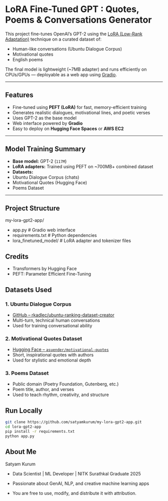 # LoRA Fine-Tuned GPT : Quotes, Poems & Conversations Generator

This project fine-tunes OpenAI’s GPT-2 using the [LoRA (Low-Rank Adaptation)](https://arxiv.org/abs/2106.09685) technique on a curated dataset of:

-  Human-like conversations (Ubuntu Dialogue Corpus)
-  Motivational quotes
-  English poems

The final model is lightweight (~7MB adapter) and runs efficiently on CPUs/GPUs — deployable as a web app using [Gradio](https://gradio.app).

---

##  Features

-  Fine-tuned using **PEFT (LoRA)** for fast, memory-efficient training
-  Generates realistic dialogues, motivational lines, and poetic verses
-  Uses GPT-2 as the base model
-  Web interface powered by **Gradio**
-  Easy to deploy on **Hugging Face Spaces** or **AWS EC2**

---

##  Model Training Summary

-  **Base model:** GPT-2 (`117M`)
-  **LoRA adapters:** Trained using PEFT on ~700MB+ combined dataset
-  **Datasets:**
  - Ubuntu Dialogue Corpus (chats)
  - Motivational Quotes (Hugging Face)
  - Poems Dataset

---

##  Project Structure

my-lora-gpt2-app/
- app.py # Gradio web interface
- requirements.txt # Python dependencies
- lora_finetuned_model/ # LoRA adapter and tokenizer files



## Credits

- Transformers by Hugging Face
- PEFT: Parameter Efficient Fine-Tuning

## Datasets Used

### 1. Ubuntu Dialogue Corpus  
-  [GitHub – rkadlec/ubuntu-ranking-dataset-creator](https://github.com/rkadlec/ubuntu-ranking-dataset-creator)  
-  Multi-turn, technical human conversations  
-  Used for training conversational ability

### 2. Motivational Quotes Dataset  
-  [Hugging Face – `asuender/motivational-quotes`](https://huggingface.co/datasets/asuender/motivational-quotes)  
-  Short, inspirational quotes with authors  
-  Used for stylistic and emotional depth

### 3. Poems Dataset  
-  Public domain (Poetry Foundation, Gutenberg, etc.)  
-  Poem title, author, and verses  
-  Used to teach rhythm, creativity, and structure

##  Run Locally

```bash
git clone https://github.com/satyamkurum/my-lora-gpt2-app.git
cd lora-gpt2-app
pip install -r requirements.txt
python app.py
```
## About Me
  Satyam Kurum
- Data Scientist | ML Developer | NITK Surathkal Graduate 2025
- Passionate about GenAI, NLP, and creative machine learning apps

- You are free to use, modify, and distribute it with attribution.





